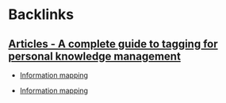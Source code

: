 
# Backlinks
## [Articles - A complete guide to tagging for personal knowledge management](<Articles - A complete guide to tagging for personal knowledge management.md>)
- [Information mapping](<Information mapping.md>)

- [Information mapping](<Information mapping.md>)

